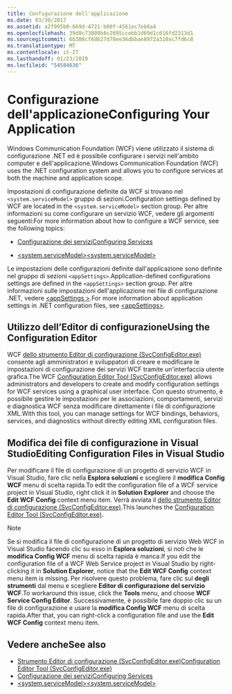 ```yaml
---
title: Configurazione dell'applicazione
ms.date: 03/30/2017
ms.assetid: a2f995b0-669d-4721-b00f-4561ec7eb6a4
ms.openlocfilehash: 39d8c73809b8c2695ccebb1d69d1c016fd2313d1
ms.sourcegitcommit: 6b308cf6d627d78ee36dbbae8972a310ac7fd6c8
ms.translationtype: MT
ms.contentlocale: it-IT
ms.lasthandoff: 01/23/2019
ms.locfileid: "54584636"
---
```

# <a name="configuring-your-application"></a><span data-ttu-id="b58d1-102">Configurazione dell'applicazione</span><span class="sxs-lookup"><span data-stu-id="b58d1-102">Configuring Your Application</span></span>
<span data-ttu-id="b58d1-103">Windows Communication Foundation (WCF) viene utilizzato il sistema di configurazione .NET ed è possibile configurare i servizi nell'ambito computer e dell'applicazione.</span><span class="sxs-lookup"><span data-stu-id="b58d1-103">Windows Communication Foundation (WCF) uses the .NET configuration system and allows you to configure services at both the machine and application scope.</span></span>  
  
 <span data-ttu-id="b58d1-104">Impostazioni di configurazione definite da WCF si trovano nel `<system.serviceModel>` gruppo di sezioni.</span><span class="sxs-lookup"><span data-stu-id="b58d1-104">Configuration settings defined by WCF are located in the `<system.serviceModel>` section group.</span></span> <span data-ttu-id="b58d1-105">Per altre informazioni su come configurare un servizio WCF, vedere gli argomenti seguenti:</span><span class="sxs-lookup"><span data-stu-id="b58d1-105">For more information about how to configure a WCF service, see the following topics:</span></span>  
  
-   [<span data-ttu-id="b58d1-106">Configurazione dei servizi</span><span class="sxs-lookup"><span data-stu-id="b58d1-106">Configuring Services</span></span>](../../../../docs/framework/wcf/configuring-services.md)  
  
-   [<span data-ttu-id="b58d1-107">\<system.serviceModel></span><span class="sxs-lookup"><span data-stu-id="b58d1-107">\<system.serviceModel></span></span>](../../../../docs/framework/configure-apps/file-schema/wcf/system-servicemodel.md)  
  
 <span data-ttu-id="b58d1-108">Le impostazioni delle configurazioni definite dall'applicazione sono definite nel gruppo di sezioni `<appSettings>`.</span><span class="sxs-lookup"><span data-stu-id="b58d1-108">Application-defined configurations settings are defined in the `<appSettings>` section group.</span></span> <span data-ttu-id="b58d1-109">Per altre informazioni sulle impostazioni dell'applicazione nei file di configurazione .NET, vedere [ \<appSettings >](https://go.microsoft.com/fwlink/?LinkId=95159).</span><span class="sxs-lookup"><span data-stu-id="b58d1-109">For more information about application settings in .NET configuration files, see [\<appSettings>](https://go.microsoft.com/fwlink/?LinkId=95159).</span></span>  
  
## <a name="using-the-configuration-editor"></a><span data-ttu-id="b58d1-110">Utilizzo dell’Editor di configurazione</span><span class="sxs-lookup"><span data-stu-id="b58d1-110">Using the Configuration Editor</span></span>  
 <span data-ttu-id="b58d1-111">WCF [dello strumento Editor di configurazione (SvcConfigEditor.exe)](../../../../docs/framework/wcf/configuration-editor-tool-svcconfigeditor-exe.md) consente agli amministratori e sviluppatori di creare e modificare le impostazioni di configurazione dei servizi WCF tramite un'interfaccia utente grafica.</span><span class="sxs-lookup"><span data-stu-id="b58d1-111">The WCF [Configuration Editor Tool (SvcConfigEditor.exe)](../../../../docs/framework/wcf/configuration-editor-tool-svcconfigeditor-exe.md) allows administrators and developers to create and modify configuration settings for WCF services using a graphical user interface.</span></span> <span data-ttu-id="b58d1-112">Con questo strumento, è possibile gestire le impostazioni per le associazioni, comportamenti, servizi e diagnostica WCF senza modificare direttamente i file di configurazione XML.</span><span class="sxs-lookup"><span data-stu-id="b58d1-112">With this tool, you can manage settings for WCF bindings, behaviors, services, and diagnostics without directly editing XML configuration files.</span></span>  
  
## <a name="editing-configuration-files-in-visual-studio"></a><span data-ttu-id="b58d1-113">Modifica dei file di configurazione in Visual Studio</span><span class="sxs-lookup"><span data-stu-id="b58d1-113">Editing Configuration Files in Visual Studio</span></span>  
 <span data-ttu-id="b58d1-114">Per modificare il file di configurazione di un progetto di servizio WCF in Visual Studio, fare clic nella **Esplora soluzioni** e scegliere il **modifica Config WCF** menu di scelta rapida.</span><span class="sxs-lookup"><span data-stu-id="b58d1-114">To edit the configuration file of a WCF service project in Visual Studio, right click it in **Solution Explorer** and choose the **Edit WCF Config** context menu item.</span></span> <span data-ttu-id="b58d1-115">Verrà avviata il [dello strumento Editor di configurazione (SvcConfigEditor.exe)](../../../../docs/framework/wcf/configuration-editor-tool-svcconfigeditor-exe.md).</span><span class="sxs-lookup"><span data-stu-id="b58d1-115">This launches the [Configuration Editor Tool (SvcConfigEditor.exe)](../../../../docs/framework/wcf/configuration-editor-tool-svcconfigeditor-exe.md).</span></span>  
  
> [!NOTE]
>  <span data-ttu-id="b58d1-116">Se si modifica il file di configurazione di un progetto di servizio Web WCF in Visual Studio facendo clic su esso in **Esplora soluzioni**, si noti che le **modifica Config WCF** menu di scelta rapida è manca.</span><span class="sxs-lookup"><span data-stu-id="b58d1-116">If you edit the configuration file of a WCF Web Service project in Visual Studio by right-clicking it in **Solution Explorer**, notice that the **Edit WCF Config** context menu item is missing.</span></span> <span data-ttu-id="b58d1-117">Per risolvere questo problema, fare clic sul **degli strumenti** dal menu e scegliere **Editor di configurazione del servizio WCF**.</span><span class="sxs-lookup"><span data-stu-id="b58d1-117">To workaround this issue, click the **Tools** menu, and choose **WCF Service Config Editor**.</span></span> <span data-ttu-id="b58d1-118">Successivamente, è possibile fare doppio clic su un file di configurazione e usare la **modifica Config WCF** menu di scelta rapida.</span><span class="sxs-lookup"><span data-stu-id="b58d1-118">After that, you can right-click a configuration file and use the **Edit WCF Config** context menu item.</span></span>  
  
## <a name="see-also"></a><span data-ttu-id="b58d1-119">Vedere anche</span><span class="sxs-lookup"><span data-stu-id="b58d1-119">See also</span></span>
- [<span data-ttu-id="b58d1-120">Strumento Editor di configurazione (SvcConfigEditor.exe)</span><span class="sxs-lookup"><span data-stu-id="b58d1-120">Configuration Editor Tool (SvcConfigEditor.exe)</span></span>](../../../../docs/framework/wcf/configuration-editor-tool-svcconfigeditor-exe.md)
- [<span data-ttu-id="b58d1-121">Configurazione dei servizi</span><span class="sxs-lookup"><span data-stu-id="b58d1-121">Configuring Services</span></span>](../../../../docs/framework/wcf/configuring-services.md)
- [<span data-ttu-id="b58d1-122">\<system.serviceModel></span><span class="sxs-lookup"><span data-stu-id="b58d1-122">\<system.serviceModel></span></span>](../../../../docs/framework/configure-apps/file-schema/wcf/system-servicemodel.md)
